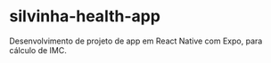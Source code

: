 # silvinha-health-app
 Desenvolvimento de projeto de app em React Native com Expo, para cálculo de IMC.
